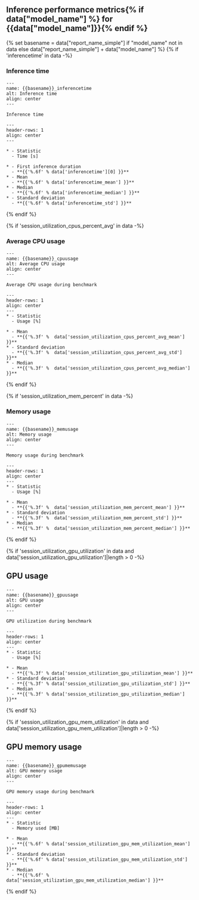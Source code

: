 ## Inference performance metrics{% if data["model_name"] %} for {{data["model_name"]}}{% endif %}

{% set basename = data["report_name_simple"] if "model_name" not in data else data["report_name_simple"] + data["model_name"] %}
{% if 'inferencetime' in data -%}
### Inference time

```{figure} {{data["inferencetimepath"]}}
---
name: {{basename}}_inferencetime
alt: Inference time
align: center
---

Inference time
```

```{list-table} Inference time metrics
---
header-rows: 1
align: center
---

* - Statistic
  - Time [s]

* - First inference duration
  - **{{'%.6f' % data['inferencetime'][0] }}**
* - Mean
  - **{{'%.6f' % data['inferencetime_mean'] }}**
* - Median
  - **{{'%.6f' % data['inferencetime_median'] }}**
* - Standard deviation
  - **{{'%.6f' % data['inferencetime_std'] }}**
```
{% endif %}

{% if 'session_utilization_cpus_percent_avg' in data -%}
### Average CPU usage

```{figure} {{data["cpuusagepath"]}}
---
name: {{basename}}_cpuusage
alt: Average CPU usage
align: center
---

Average CPU usage during benchmark
```

```{list-table} CPU usage metrics
---
header-rows: 1
align: center
---
* - Statistic
  - Usage [%]

* - Mean
  - **{{'%.3f' %  data['session_utilization_cpus_percent_avg_mean'] }}**
* - Standard deviation
  - **{{'%.3f' %  data['session_utilization_cpus_percent_avg_std'] }}**
* - Median
  - **{{'%.3f' %  data['session_utilization_cpus_percent_avg_median'] }}**

```
{% endif %}

{% if 'session_utilization_mem_percent' in data -%}
### Memory usage

```{figure} {{data["memusagepath"]}}
---
name: {{basename}}_memusage
alt: Memory usage
align: center
---

Memory usage during benchmark
```

```{list-table} Memory usage metrics
---
header-rows: 1
align: center
---
* - Statistic
  - Usage [%]

* - Mean
  - **{{'%.3f' %  data['session_utilization_mem_percent_mean'] }}**
* - Standard deviation
  - **{{'%.3f' %  data['session_utilization_mem_percent_std'] }}**
* - Median
  - **{{'%.3f' %  data['session_utilization_mem_percent_median'] }}**

```
{% endif %}

{% if 'session_utilization_gpu_utilization' in data and data['session_utilization_gpu_utilization']|length > 0 -%}
## GPU usage


```{figure} {{data["gpuusagepath"]}}
---
name: {{basename}}_gpuusage
alt: GPU usage
align: center
---

GPU utilization during benchmark
```

```{list-table} GPU utilization metrics
---
header-rows: 1
align: center
---
* - Statistic
  - Usage [%]

* - Mean
  - **{{'%.3f' % data['session_utilization_gpu_utilization_mean'] }}**
* - Standard deviation
  - **{{'%.3f' % data['session_utilization_gpu_utilization_std'] }}**
* - Median
  - **{{'%.3f' % data['session_utilization_gpu_utilization_median'] }}**

```
{% endif %}

{% if 'session_utilization_gpu_mem_utilization' in data and data['session_utilization_gpu_mem_utilization']|length > 0 -%}
## GPU memory usage

```{figure} {{data["gpumemusagepath"]}}
---
name: {{basename}}_gpumemusage
alt: GPU memory usage
align: center
---

GPU memory usage during benchmark
```

```{list-table} GPU memory usage metrics
---
header-rows: 1
align: center
---
* - Statistic
  - Memory used [MB]

* - Mean
  - **{{'%.6f' % data['session_utilization_gpu_mem_utilization_mean'] }}**
* - Standard deviation
  - **{{'%.6f' % data['session_utilization_gpu_mem_utilization_std'] }}**
* - Median
  - **{{'%.6f' % data['session_utilization_gpu_mem_utilization_median'] }}**

```
{% endif %}


